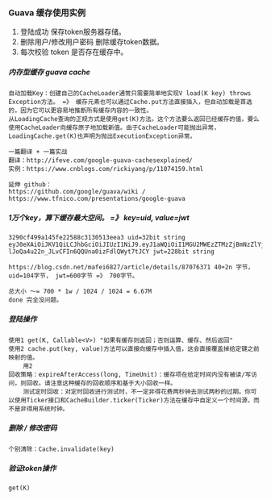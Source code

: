 ### Guava 缓存使用实例

1. 登陆成功 保存token服务器存储。
2. 删除用户/修改用户密码 删除缓存token数据。
3. 每次校验 token 是否存在缓存中。



##### 内存型缓存 guava cache
	自动加载Key：创建自己的CacheLoader通常只需要简单地实现V load(K key) throws Exception方法。 =》 缓存元素也可以通过Cache.put方法直接插入，但自动加载是首选的，因为它可以更容易地推断所有缓存内容的一致性。
	从LoadingCache查询的正规方式是使用get(K)方法。这个方法要么返回已经缓存的值，要么使用CacheLoader向缓存原子地加载新值。由于CacheLoader可能抛出异常，LoadingCache.get(K)也声明为抛出ExecutionException异常。

	一篇翻译 + 一篇实战
	翻译：http://ifeve.com/google-guava-cachesexplained/
	实例：https://www.cnblogs.com/rickiyang/p/11074159.html

	延伸 github：
	https://github.com/google/guava/wiki / https://www.tfnico.com/presentations/google-guava

##### 1万个key，算下缓存最大空间。 =》 key=uid, value=jwt
	3290cf499a145fe22588c3130513eea3 uid=32bit string
	eyJ0eXAiOiJKV1QiLCJhbGciOiJIUzI1NiJ9.eyJ1aWQiOiI1MGU2MWEzZTMzZjBmNzZlYjQ3MGVjMWY0ZjdhMjY0MCIsIm5iZiI6MTYwNDMwNDE0OSwidXNlcl90eXBlIjoiQURNSU4iLCJpc3MiOiJocnRwcyIsImlhdCI6MTYwNDMwNDE0OX0.kUy-lJoQa4u22n_JLvCFIn6QQUna0izFdlQWyt7tJCY jwt=228bit string

	https://blog.csdn.net/mafei6827/article/details/87076371 40+2n 字节，uid=104字节， jwt=600字节 =》 700字节。 

	总大小 ～= 700 * 1w / 1024 / 1024 = 6.67M
	done 完全没问题。

##### 登陆操作 
	使用1 get(K, Callable<V>) "如果有缓存则返回；否则运算、缓存、然后返回"
	使用2 cache.put(key, value)方法可以直接向缓存中插入值，这会直接覆盖掉给定键之前映射的值。
		用2
	回收策略：expireAfterAccess(long, TimeUnit)：缓存项在给定时间内没有被读/写访问，则回收。请注意这种缓存的回收顺序和基于大小回收一样。
		测试定时回收：对定时回收进行测试时，不一定非得花费两秒钟去测试两秒的过期。你可以使用Ticker接口和CacheBuilder.ticker(Ticker)方法在缓存中自定义一个时间源，而不是非得用系统时钟。

##### 删除 / 修改密码
	个别清除：Cache.invalidate(key)


##### 验证token操作
	get(K)




